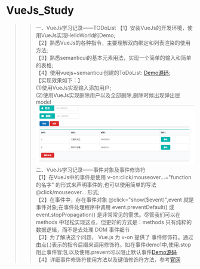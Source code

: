 # VueJs_Study
>>一、VueJs学习记录——TODoList
>>【1】安装VueJs的开发环境，使用VueJs实现HelloWorld的Demo;<br>
>>【2】熟悉VueJs的各种指令，主要理解双向绑定和列表渲染的使用方法;<br>
>>【3】熟悉semanticui的基本元素用法，实现一个简单的输入和简单的表格;<br>
>>【4】使用vuejs+semanticui创建的ToDoList: [Demo源码](https://github.com/BIGBANGTAEYANG/VueJs_Study/tree/master/ToDoList);<br>
>>【实现效果如下：】<br>
>>(1)使用VueJs实现输入添加用户;<br>
>>(2)使用VueJs实现删除用户以及全部删除,删除时候出现弹出层model<br>
>>![](https://github.com/BIGBANGTAEYANG/VueJs_Study/blob/master/DemoImage/todolist.png)<br>
>>二、VueJs学习记录——事件对象及事件修饰符<br>
>>【1】在VueJs中的事件是使用 v-on:click/mouseover...="function的名字" 的形式来声明事件的,也可以使用简单的写法 @click/mouseover... 形式;<br>
>>【2】在事件中，存在事件对象 @click="show($event)",event 就是事件对象;在事件处理程序中调用 event.preventDefault() 或 event.stopPropagation() 是非常常见的需求。尽管我们可以在 methods 中轻松实现这点，但更好的方式是：methods 只有纯粹的数据逻辑，而不是去处理 DOM 事件细节<br>
>>【3】为了解决这个问题， Vue.js 为 v-on 提供了 事件修饰符。通过由点(.)表示的指令后缀来调用修饰符。如在事件demo1中,使用.stop阻止事件冒泡,以及使用.prevent可以阻止默认事件[Demo源码](https://github.com/BIGBANGTAEYANG/VueJs_Study/blob/master/Events/Event-Demo1.html)<br>
>>【4】详细事件修饰符使用方法以及键值修饰符方法，参考[官网](https://cn.vuejs.org/v2/guide/events.html)
